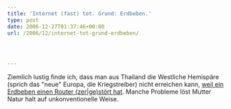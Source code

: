 ```yaml
---
title: 'Internet (fast) tot. Grund: Erdbeben.'
type: post
date: 2006-12-27T01:37:46+00:00
url: /2006/12/internet-tot-grund-erdbeben/




---
```

Ziemlich lustig finde ich, dass man aus Thailand die Westliche Hemispäre (sprich das "neue" Europa, die Kriegstreiber) nicht erreichen kann, [weil ein Erdbeben einen Router (zer|ge)stört hat][1]. Manche Probleme löst Mutter Natur halt auf unkonventionelle Weise.

 [1]: http://www.iht.com/articles/ap/2006/12/27/asia/AS_GEN_Taiwan_Quake.php
